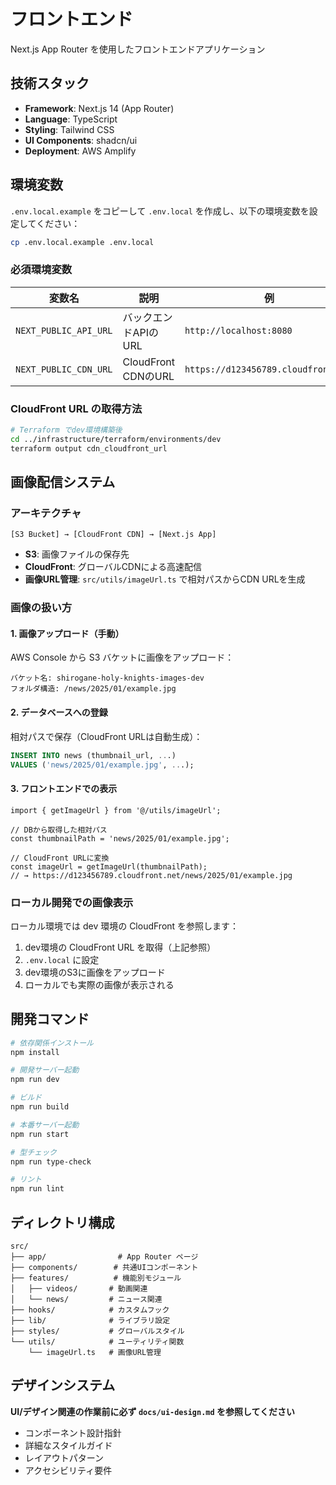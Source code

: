 # フロントエンド

Next.js App Router を使用したフロントエンドアプリケーション

## 技術スタック

- **Framework**: Next.js 14 (App Router)
- **Language**: TypeScript
- **Styling**: Tailwind CSS
- **UI Components**: shadcn/ui
- **Deployment**: AWS Amplify

## 環境変数

`.env.local.example` をコピーして `.env.local` を作成し、以下の環境変数を設定してください：

```bash
cp .env.local.example .env.local
```

### 必須環境変数

| 変数名 | 説明 | 例 |
|--------|------|-----|
| `NEXT_PUBLIC_API_URL` | バックエンドAPIのURL | `http://localhost:8080` |
| `NEXT_PUBLIC_CDN_URL` | CloudFront CDNのURL | `https://d123456789.cloudfront.net` |

### CloudFront URL の取得方法

```bash
# Terraform でdev環境構築後
cd ../infrastructure/terraform/environments/dev
terraform output cdn_cloudfront_url
```

## 画像配信システム

### アーキテクチャ

```
[S3 Bucket] → [CloudFront CDN] → [Next.js App]
```

- **S3**: 画像ファイルの保存先
- **CloudFront**: グローバルCDNによる高速配信
- **画像URL管理**: `src/utils/imageUrl.ts` で相対パスからCDN URLを生成

### 画像の扱い方

#### 1. 画像アップロード（手動）

AWS Console から S3 バケットに画像をアップロード：

```
バケット名: shirogane-holy-knights-images-dev
フォルダ構造: /news/2025/01/example.jpg
```

#### 2. データベースへの登録

相対パスで保存（CloudFront URLは自動生成）：

```sql
INSERT INTO news (thumbnail_url, ...) 
VALUES ('news/2025/01/example.jpg', ...);
```

#### 3. フロントエンドでの表示

```tsx
import { getImageUrl } from '@/utils/imageUrl';

// DBから取得した相対パス
const thumbnailPath = 'news/2025/01/example.jpg';

// CloudFront URLに変換
const imageUrl = getImageUrl(thumbnailPath);
// → https://d123456789.cloudfront.net/news/2025/01/example.jpg
```

### ローカル開発での画像表示

ローカル環境では dev 環境の CloudFront を参照します：

1. dev環境の CloudFront URL を取得（上記参照）
2. `.env.local` に設定
3. dev環境のS3に画像をアップロード
4. ローカルでも実際の画像が表示される

## 開発コマンド

```bash
# 依存関係インストール
npm install

# 開発サーバー起動
npm run dev

# ビルド
npm run build

# 本番サーバー起動
npm run start

# 型チェック
npm run type-check

# リント
npm run lint
```

## ディレクトリ構成

```
src/
├── app/                # App Router ページ
├── components/        # 共通UIコンポーネント
├── features/          # 機能別モジュール
│   ├── videos/       # 動画関連
│   └── news/         # ニュース関連
├── hooks/            # カスタムフック
├── lib/              # ライブラリ設定
├── styles/           # グローバルスタイル
└── utils/            # ユーティリティ関数
    └── imageUrl.ts   # 画像URL管理
```

## デザインシステム

**UI/デザイン関連の作業前に必ず `docs/ui-design.md` を参照してください**

- コンポーネント設計指針
- 詳細なスタイルガイド  
- レイアウトパターン
- アクセシビリティ要件